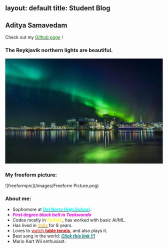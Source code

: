 layout: default
title: Student Blog
---

## Aditya Samavedam

Check out my [<span style="color:green">_Github page_</span>](https://github.com/AdityaSamavedam) !
### The Reykjavik northern lights are beautiful.
![northernlights](/images/76273de62446a8111b8cae4f64d5c4b1c3647d32-1600x1068.jpg)

### My freeform picture:
![freeformpic](/images/Freeform Picture.png)

### About me:
- Sophomore at [<span style="color:cyan">__Del Norte High School__</span>](https://en.wikipedia.org/wiki/Del_Norte_High_School_(San_Diego)).
- <span style="color:magenta">***First degree black belt in Taekwondo***</span>
- Codes mostly in <span style="color:yellow">__Python__</span>, has worked with basic AI/ML.
- Has lived in [<span style="color:orange">India</span>](https://www.youtube.com/watch?v=CNDI4WlJ8eo) for 8 years.
- Loves to [<span style="color:red">watch __table tennis__</span>](https://www.youtube.com/@Pongfinity), and also plays it.
- Best song in the world: [<span style="color:teal">***Click this link !!!***</span>](https://www.youtube.com/watch?v=dQw4w9WgXcQ)
- Mario Kart Wii enthusiast.

<!-- ## Overview of Hacks, Study and Tangibles
Blogging in GitHub pages is a way to learn and code at the same time. 

- Plans, Lists, [Scrum Boards](https://clickup.com/blog/scrum-board/) help you to track key events, show progress and record time.  Effort is a big part of your class grade.  Show plans and time spent!
- [Hacks(Todo)](https://levelup.gitconnected.com/six-ultimate-daily-hacks-for-every-programmer-60f5f10feae) enable you to stay in focus with key requirements of the class.  Each Hack will produce Tangibles.
- Tangibles or [Tangible Artifacts](https://en.wikipedia.org/wiki/Artifact_(software_development)) are things you accumulate as a learner and coder. -->